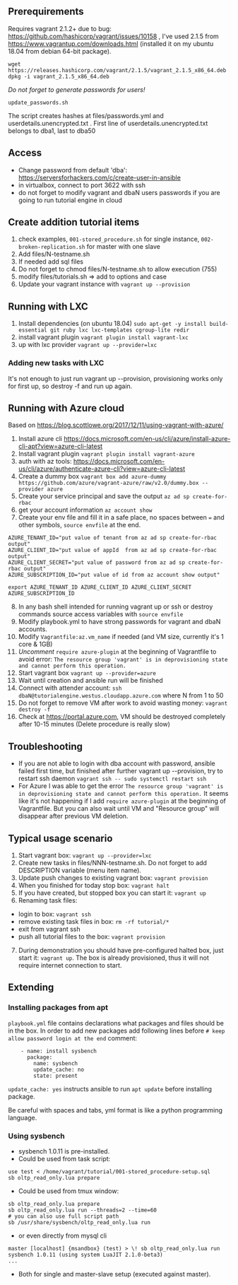 ## Prerequirements
Requires vagrant 2.1.2+ due to bug: https://github.com/hashicorp/vagrant/issues/10158 , I've used 2.1.5 from https://www.vagrantup.com/downloads.html (installed it on my ubuntu 18.04 from debian 64-bit package).
```
wget https://releases.hashicorp.com/vagrant/2.1.5/vagrant_2.1.5_x86_64.deb
dpkg -i vagrant_2.1.5_x86_64.deb
```

*Do not forget to generate passwords for users!*
```
update_passwords.sh
```
The script creates hashes at files/passwords.yml and userdetails.unencrypted.txt . First line of userdetails.unencrypted.txt belongs to dba1, last to dba50

## Access
* Change password from default 'dba': https://serversforhackers.com/c/create-user-in-ansible
* in virtualbox, connect to port 3622 with ssh
* do not forget to modify vagrant and dbaN users passwords if you are going to run tutorial engine in cloud

## Create addition tutorial items
1. check examples, `001-stored_procedure.sh` for single instance, `002-broken-replication.sh` for master with one slave
2. Add files/N-testname.sh
3. If needed add sql files
4. Do not forget to chmod files/N-testname.sh to allow execution (755)
5. modify files/tutorials.sh => add to options and case
6. Update your vagrant instance with `vagrant up --provision`


## Running with LXC
1. Install dependencies (on ubuntu 18.04)
`sudo apt-get -y install build-essential git ruby lxc lxc-templates cgroup-lite redir`
2. install vagrant plugin
`vagrant plugin install vagrant-lxc`
3. up with lxc provider
`vagrant up --provider=lxc`

### Adding new tasks with LXC
It's not enough to just run vagrant up --provision, provisioning works only for first up, so destroy -f and run up again.

## Running with Azure cloud
Based on https://blog.scottlowe.org/2017/12/11/using-vagrant-with-azure/
1. Install azure cli https://docs.microsoft.com/en-us/cli/azure/install-azure-cli-apt?view=azure-cli-latest
2. Install vagrant plugin
`vagrant plugin install vagrant-azure`
3. auth with az tools: https://docs.microsoft.com/en-us/cli/azure/authenticate-azure-cli?view=azure-cli-latest
4. Create a dummy box
`vagrant box add azure-dummy https://github.com/azure/vagrant-azure/raw/v2.0/dummy.box --provider azure`
5. Create your service principal and save the output
`az ad sp create-for-rbac`
6. get your account information
`az account show`
7. Create your env file and fill it in a safe place, no spaces between `=` and other symbols, `source envfile` at the end.
```
AZURE_TENANT_ID="put value of tenant from az ad sp create-for-rbac output"
AZURE_CLIENT_ID="put value of appId  from az ad sp create-for-rbac output"
AZURE_CLIENT_SECRET="put value of password from az ad sp create-for-rbac output"
AZURE_SUBSCRIPTION_ID="put value of id from az account show output"

export AZURE_TENANT_ID AZURE_CLIENT_ID AZURE_CLIENT_SECRET AZURE_SUBSCRIPTION_ID
```
8. In any bash shell intended for running vagrant up or ssh or destroy commands source access variables with `source envfile`
9. Modify playbook.yml to have strong passwords for vagrant and dbaN accounts.
10. Modify `Vagrantfile:az.vm_name` if needed (and VM size, currently it's 1 core & 1GB)
11. *Uncomment* `require azure-plugin` at the beginning of Vagrantfile to avoid error:
`The resource group 'vagrant' is in deprovisioning state and cannot perform this operation.`
12. Start vagrant box
`vagrant up --provider=azure`
13. Wait until creation and ansible run will be finished
14. Connect with attender account: `ssh dbaN@tutorialengine.westus.cloudapp.azure.com` where N from 1 to 50
15. Do not forget to remove VM after work to avoid wasting money: `vagrant destroy -f`
16. Check at https://portal.azure.com, VM should be destroyed completely after 10-15 minutes (Delete procedure is really slow)

## Troubleshooting
* If you are not able to login with dba account with password, ansible failed first time, but finished after further vagrant up --provision, try to restart ssh daemon
`vagrant ssh -- sudo systemctl restart ssh`
* For Azure I was able to get the error `The resource group 'vagrant' is in deprovisioning state and cannot perform this operation.`
It seems like it's not happening if I add `require azure-plugin` at the beginning of Vagrantfile. But you can also wait until VM and "Resource group" will disappear after previous VM deletion.

## Typical usage scenario
1. Start vagrant box: `vagrant up --provider=lxc`
2. Create new tasks in files/NNN-testname.sh. Do not forget to add DESCRIPTION variable (menu item name).
3. Update push changes to existing vagrant box: `vagrant provision`
4. When you finished for today stop box: `vagrant halt`
5. If you have created, but stopped box you can start it: `vagrant up`
6. Renaming task files:
  * login to box: `vagrant ssh`
  * remove existing task files in box: `rm -rf tutorial/*`
  * exit from vagrant ssh
  * push all tutorial files to the box: `vagrant provision`
7. During demonstration you should have pre-configured halted box, just start it: `vagrant up`. The box is already provisioned, thus it will not require internet connection to start.

## Extending
### Installing packages from apt
`playbook.yml` file contains declarations what packages and files should be in the box. In order to add new packages add following lines before `# keep allow password login at the end` comment:
```
    - name: install sysbench
      package:
        name: sysbench
        update_cache: no
        state: present
```
`update_cache: yes` instructs ansible to run `apt update` before installing package.

Be careful with spaces and tabs, yml format is like a python programming language.

### Using sysbench
* sysbench 1.0.11 is pre-installed.
* Could be used from task script:
```
use test < /home/vagrant/tutorial/001-stored_procedure-setup.sql
sb oltp_read_only.lua prepare
```
* Could be used from tmux window:
```
sb oltp_read_only.lua prepare
sb oltp_read_only.lua run --threads=2 --time=60
# you can also use full script path
sb /usr/share/sysbench/oltp_read_only.lua run
```
* or even directly from mysql cli
```
master [localhost] {msandbox} (test) > \! sb oltp_read_only.lua run
sysbench 1.0.11 (using system LuaJIT 2.1.0-beta3)
...
```
* Both for single and master-slave setup (executed against master).

